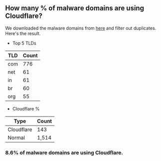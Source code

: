 ## How many % of malware domains are using Cloudflare?


We downloaded the malware domains from [here](https://urlhaus.abuse.ch) and filter out duplicates.
Here's the result.


[//]: # (start replacement)


- Top 5 TLDs

| TLD | Count |
| --- | --- |
| com | 776 |
| net | 61 |
| in | 61 |
| br | 60 |
| org | 55 |


- Cloudflare %

| Type | Count |
| --- | --- |
| Cloudflare | 143 |
| Normal | 1,514 |


### 8.6% of malware domains are using Cloudflare.